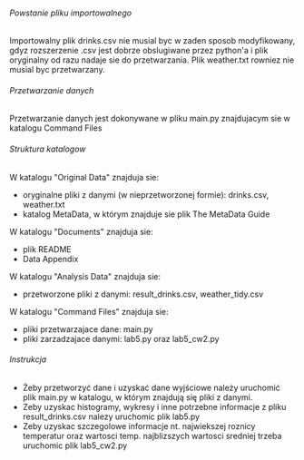 ###### Powstanie pliku importowalnego
Importowalny plik drinks.csv nie musial byc w zaden sposob modyfikowany, gdyz rozszerzenie .csv jest dobrze obslugiwane przez python'a i
plik oryginalny od razu nadaje sie do przetwarzania. Plik weather.txt rowniez nie musial byc przetwarzany.

###### Przetwarzanie danych
Przetwarzanie danych jest dokonywane w pliku main.py znajdujacym sie w katalogu Command Files

###### Struktura katalogow
W katalogu "Original Data" znajduja sie:
- oryginalne pliki z danymi (w nieprzetworzonej formie): drinks.csv, weather.txt
- katalog MetaData, w którym znajduje sie plik The MetaData Guide

W katalogu "Documents" znajduja sie:
- plik README
- Data Appendix

W katalogu "Analysis Data" znajduja sie:
- przetworzone pliki z danymi: result_drinks.csv, weather_tidy.csv

W katalogu "Command Files" znajduja sie:
- pliki przetwarzajace dane: main.py
- pliki zarzadzajace danymi: lab5.py oraz lab5_cw2.py

###### Instrukcja
- Żeby przetworzyć dane i uzyskać dane wyjściowe należy uruchomić plik main.py w katalogu, w którym znajdują się pliki z danymi.
- Zeby uzyskac histogramy, wykresy i inne potrzebne informacje z pliku result_drinks.csv nalezy uruchomic plik lab5.py
- Zeby uzyskac szczegolowe informacje nt. najwiekszej roznicy temperatur oraz wartosci temp. najblizszych wartosci sredniej trzeba uruchomic plik lab5_cw2.py




